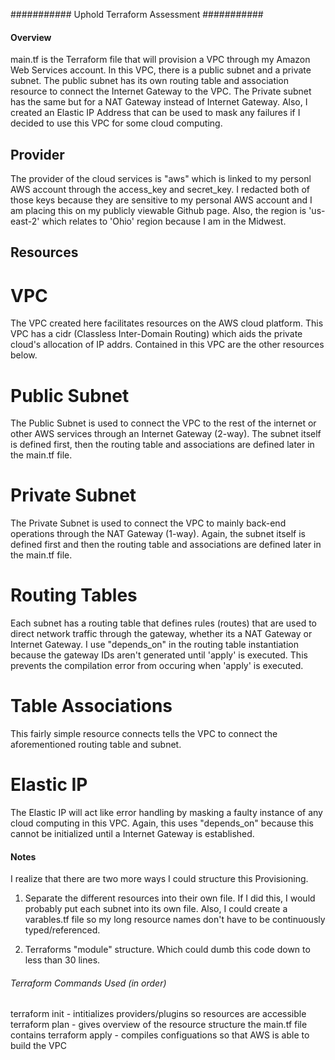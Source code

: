 ########### Uphold Terraform Assessment ###########

#### Overview ####
main.tf is the Terraform file that will provision a VPC through
my Amazon Web Services account. In this VPC, there is a public subnet
and a private subnet. The public subnet has its own routing table and 
association resource to connect the Internet Gateway to the VPC. The Private
subnet has the same but for a NAT Gateway instead of Internet Gateway. Also,
I created an Elastic IP Address that can be used to mask any failures if I decided
to use this VPC for some cloud computing.

## Provider ## 
The provider of the cloud services is "aws" which is linked to my personl AWS account through the access_key and secret_key. I redacted both of those keys because they are sensitive to my personal AWS account and I am placing this on my publicly viewable Github page. Also, the region is 'us-east-2' which relates to 'Ohio' region because I am in the Midwest.

## Resources ##
# VPC #
The VPC created here facilitates resources on the AWS cloud platform. This VPC has a cidr (Classless Inter-Domain Routing) which aids the private cloud's allocation of IP addrs. Contained in this VPC are the other resources below. 

# Public Subnet #
The Public Subnet is used to connect the VPC to the rest of the internet or other AWS services through an Internet Gateway (2-way). The subnet itself is defined first, then the routing table and associations are defined later in the main.tf file. 

# Private Subnet # 
The Private Subnet is used to connect the VPC to mainly back-end operations through the NAT Gateway (1-way). Again, the subnet itself is defined first and then the routing table and associations are defined later in the main.tf file. 

# Routing Tables #
Each subnet has a routing table that defines rules (routes) that are used to direct network traffic through the gateway, whether its a NAT Gateway or Internet Gateway. I use "depends_on" in the routing table instantiation because the gateway IDs aren't generated until 'apply' is executed. This prevents the compilation error from occuring when 'apply' is executed. 

# Table Associations #
This fairly simple resource connects tells the VPC to connect the aforementioned routing table and subnet. 

# Elastic IP #
The Elastic IP will act like error handling by masking a faulty instance of any cloud computing in this VPC. Again, this uses "depends_on" because this cannot be initialized until a Internet Gateway is established. 



#### Notes ####
I realize that there are two more ways I could structure this Provisioning. 

1. Separate the different resources into their own file. If I did this, I would probably put each subnet into its own file. Also, I could create a varables.tf file so my long resource names don't have to be continuously typed/referenced. 

2. Terraforms "module" structure. Which could dumb this code down to less than 30 lines.


###### Terraform Commands Used (in order) ######
terraform init  - intitializes providers/plugins so resources are accessible
terraform plan  - gives overview of the resource structure the main.tf file contains
terraform apply - compiles configuations so that AWS is able to build the VPC